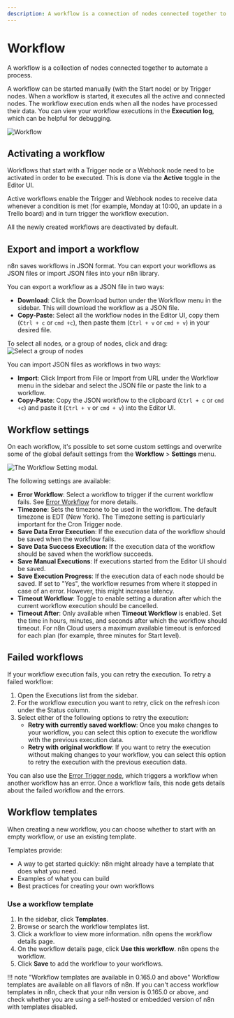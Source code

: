 ```yaml
---
description: A workflow is a connection of nodes connected together to automate a process.
---
```


# Workflow

A workflow is a collection of nodes connected together to automate a process. 

A workflow can be started manually (with the Start node) or by Trigger nodes. When a workflow is started, it executes all the active and connected nodes. The workflow execution ends when all the nodes have processed their data. You can view your workflow executions in the **Execution log**, which can be helpful for debugging.

![Workflow](/_images/workflows/workflows/Execute_workflow.gif)

## Activating a workflow

Workflows that start with a Trigger node or a Webhook node need to be activated in order to be executed. This is done via the **Active** toggle in the Editor UI.

Active workflows enable the Trigger and Webhook nodes to receive data whenever a condition is met (for example, Monday at 10:00, an update in a Trello board) and in turn trigger the workflow execution.

All the newly created workflows are deactivated by default. 

## Export and import a workflow

n8n saves workflows in JSON format. You can export your workflows as JSON files or import JSON files into your n8n library. 

You can export a workflow as a JSON file in two ways:

  * **Download**: Click the Download button under the Workflow menu in the sidebar. This will download the workflow as a JSON file.
  * **Copy-Paste**: Select all the workflow nodes in the Editor UI, copy them (`Ctrl + c` or `cmd +c`), then paste them (`Ctrl + v` or `cmd + v`) in your desired file.  
  
  To select all nodes, or a group of nodes, click and drag:
  ![Select a group of nodes](/_images/workflows/workflows/selectingnodes.gif)

You can import JSON files as workflows in two ways:

  * **Import**: Click Import from File or Import from URL under the Workflow menu in the sidebar and select the JSON file or paste the link to a workflow.
  * **Copy-Paste**: Copy the JSON workflow to the clipboard (`Ctrl + c` or `cmd +c`) and paste it (`Ctrl + v` or `cmd + v`) into the Editor UI.

## Workflow settings

On each workflow, it's possible to set some custom settings and overwrite some of the global default settings from the **Workflow** > **Settings** menu.

![The Workflow Setting modal.](/_images/workflows/workflows/workflow_settings.png)

The following settings are available:

* **Error Workflow**: Select a workflow to trigger if the current workflow fails. See [Error Workflow](/flow-logic/error-handling/error-workflows/) for more details.
* **Timezone**: Sets the timezone to be used in the workflow. The default timezone is EDT (New York). The Timezone setting is particularly important for the Cron Trigger node.
* **Save Data Error Execution**: If the execution data of the workflow should be saved when the workflow fails.
* **Save Data Success Execution**: If the execution data of the workflow should be saved when the workflow succeeds.
* **Save Manual Executions**: If executions started from the Editor UI should be saved.
* **Save Execution Progress**: If the execution data of each node should be saved. If set to "Yes", the workflow resumes from where it stopped in case of an error. However, this might increase latency.
* **Timeout Workflow**: Toggle to enable setting a duration after which the current workflow execution should be cancelled.
* **Timeout After**: Only available when **Timeout Workflow** is enabled. Set the time in hours, minutes, and seconds after which the workflow should timeout. For n8n Cloud users a maximum available timeout is enforced for each plan (for example, three minutes for Start level).

## Failed workflows

If your workflow execution fails, you can retry the execution. To retry a failed workflow:

1. Open the Executions list from the sidebar.
2. For the workflow execution you want to retry, click on the refresh icon under the Status column.
3. Select either of the following options to retry the execution:
    * **Retry with currently saved workflow**: Once you make changes to your workflow, you can select this option to execute the workflow with the previous execution data.
    * **Retry with original workflow**: If you want to retry the execution without making changes to your workflow, you can select this option to retry the execution with the previous execution data.

You can also use the [Error Trigger node](/integrations/builtin/core-nodes/n8n-nodes-base.errortrigger/), which triggers a workflow when another workflow has an error. Once a workflow fails, this node gets details about the failed workflow and the errors.

## Workflow templates

When creating a new workflow, you can choose whether to start with an empty workflow, or use an existing template.

Templates provide:

* A way to get started quickly: n8n might already have a template that does what you need.
* Examples of what you can build
* Best practices for creating your own workflows

### Use a workflow template

1. In the sidebar, click **Templates**.
2. Browse or search the workflow templates list.
3. Click a workflow to view more information. n8n opens the workflow details page.
4. On the workflow details page, click **Use this workflow**. n8n opens the workflow.
5. Click **Save** to add the workflow to your workflows.

!!! note "Workflow templates are available in 0.165.0 and above"
    Workflow templates are available on all flavors of n8n. If you can't access workflow templates in n8n, check that your n8n version is 0.165.0 or above, and check whether you are using a self-hosted or embedded version of n8n with templates disabled.

<!--
### Add your workflow to the library

You can submit your own workflows to n8n's template library.

1. In n8n, download your workflow JSON: 
    1. Open the workflow
    2. Click **Workflows** > **Download**.
2. [Log in](https://n8n.io/login) to your n8n dashboard.
3. Click **Share New Workflow**.
4. Enter your workflow details:
    * **Name**: this should be descriptive but simple. It will appear on the website and in app.
    * **Description**: tell users what the workflow does. Include any configuration or setup steps.
    * **Workflow code**: copy in the workflow JSON that you downloaded.
5. Click **Publish Workflow to Share**. n8n reviews all workflows before publishing them.
-->
